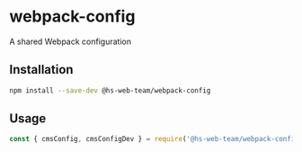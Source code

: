 # webpack-config

A shared Webpack configuration

## Installation

```bash
npm install --save-dev @hs-web-team/webpack-config
```

## Usage

```js
const { cmsConfig, cmsConfigDev } = require('@hs-web-team/webpack-config');
```
